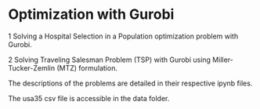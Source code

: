 # Optimization with Gurobi
1 Solving a Hospital Selection in a Population optimization problem with Gurobi.

2 Solving Traveling Salesman Problem (TSP) with Gurobi using Miller-Tucker-Zemlin (MTZ) formulation.

The descriptions of the problems are detailed in their respective ipynb files.

The usa35 csv file is accessible in the data folder.
